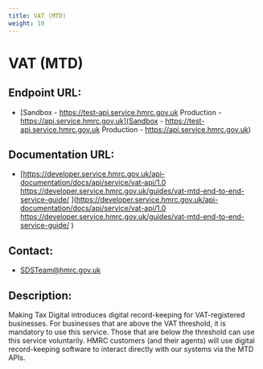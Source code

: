 ```yaml
---
title: VAT (MTD)
weight: 10
---
```


# VAT (MTD)

## Endpoint URL:
 - [Sandbox - https://test-api.service.hmrc.gov.uk 
Production - https://api.service.hmrc.gov.uk](Sandbox - https://test-api.service.hmrc.gov.uk 
Production - https://api.service.hmrc.gov.uk)

## Documentation URL:
 - [https://developer.service.hmrc.gov.uk/api-documentation/docs/api/service/vat-api/1.0 
https://developer.service.hmrc.gov.uk/guides/vat-mtd-end-to-end-service-guide/ ](https://developer.service.hmrc.gov.uk/api-documentation/docs/api/service/vat-api/1.0 
https://developer.service.hmrc.gov.uk/guides/vat-mtd-end-to-end-service-guide/ )

## Contact:
 - [SDSTeam@hmrc.gov.uk](mailto:SDSTeam@hmrc.gov.uk)

## Description:
Making Tax Digital introduces digital record-keeping for VAT-registered businesses. For businesses that are above the VAT threshold, it is mandatory to use this service. Those that are below the threshold can use this service voluntarily. HMRC customers (and their agents) will use digital record-keeping software to interact directly with our systems via the MTD APIs.

